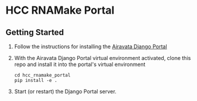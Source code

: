 # HCC RNAMake Portal

## Getting Started

1. Follow the instructions for installing the
   [Airavata Django Portal](https://github.com/apache/airavata-django-portal)
2. With the Airavata Django Portal virtual environment activated, clone this
   repo and install it into the portal's virtual environment

   ```
   cd hcc_rnamake_portal
   pip install -e .
   ```

3. Start (or restart) the Django Portal server.
